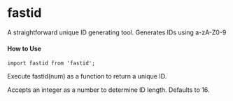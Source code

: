 # fastid

A straightforward unique ID generating tool. Generates IDs using a-zA-Z0-9

#### How to Use

`import fastid from 'fastid';`

Execute fastid(num) as a function to return a unique ID.

Accepts an integer as a number to determine ID length. Defaults to 16.
